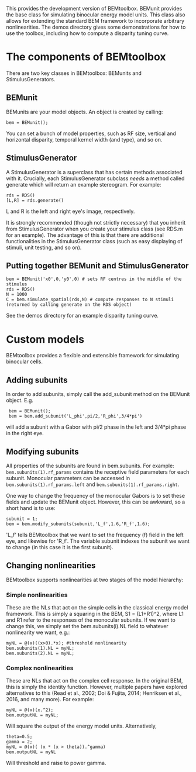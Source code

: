This provides the development version of BEMtoolbox. BEMunit provides the
base class for simulating binocular energy model units. This class also 
allows for extending the standard BEM framework to incorporate arbitrary
nonlinearities. The demos directory gives some demonstrations for how
to use the toolbox, including how to compute a disparity tuning curve.

# The components of BEMtoolbox
There are two key classes in BEMtoolbox: BEMunits and StimulusGenerators.

## BEMunit
BEMunits are your model objects. An object is created by calling:
```
bem = BEMunit();
```

You can set a bunch of model properties, such as RF size, vertical and
horizontal disparity, temporal kernel width (and type), and so on.

## StimulusGenerator
A StimulusGenerator is a superclass that has certain methods associated
with it. Crucially, each StimulusGenerator subclass *needs* a method called
generate which will return an example stereogram. For example:
```
rds = RDS()
[L,R] = rds.generate()
```

L and R is the left and right eye's image, respectively. 

It is strongly recommended (though not strictly necessary) that you inherit 
from StimulusGenerator when you create your stimulus class (see RDS.m for an 
example). The advantage of this is that there are additional functionalities 
in the StimulusGenerator class (such as easy displaying of stimuli, unit 
testing, and so on).

## Putting together BEMunit and StimulusGenerator
```
bem = BEMunit('x0',0,'y0',0) # sets RF centres in the middle of the stimulus
rds = RDS()
N = 1000
C = bem.simulate_spatial(rds,N) # compute responses to N stimuli (returned by calling generate on the RDS object)
```

See the demos directory for an example disparity tuning curve.

# Custom models
BEMtoolbox provides a flexible and extensible framework for simulating binocular
cells.

## Adding subunits
In order to add subunits, simply call the add_subunit method on the BEMunit object. E.g.
```
 bem = BEMunit();
 bem = bem.add_subunit('L_phi',pi/2,'R_phi',3/4*pi')
```
will add a subunit with a Gabor with pi/2 phase in the left and 3/4*pi phase 
in the right eye.

## Modifying subunits
All properties of the subunits are found in bem.subunits.
For example:
`bem.subunits(1).rf_params` contains the receptive field parameters for each subunit. Monocular parameters can be accessed in `bem.subunits(1).rf_params.left` and `bem.subunits(1).rf_params.right`.

One way to change the frequency of the monocular Gabors is to set these fields
and update the BEMunit object. However, this can be awkward, so a short hand
is to use:
```
subunit = 1;
bem = bem.modify_subunits(subunit,'L_f',1.6,'R_f',1.6);
```
'L_f' tells BEMtoolbox that we want to set the frequency (f) field in the 
left eye, and likewise for 'R_f'. The variable subunit indexes the subunit
we want to change (in this case it is the first subunit). 

## Changing nonlinearities
BEMtoolbox supports nonlinearities at two stages of the model hierarchy:

### Simple nonlinearities 
These are the NLs that act on the simple cells in the classical
energy model framework. This is simply a squaring in the BEM, S1 = (L1+R1)^2,
where L1 and R1 refer to the responses of the monocular subunits. If we want
to change this, we simply set the bem.subunits(i).NL field to whatever
nonlinearity we want, e.g.:
```
myNL = @(x)((x>0).*x); #threshold nonlinearity
bem.subunits(1).NL = myNL;
bem.subunits(2).NL = myNL;
```

### Complex nonlinearities
These are NLs that act on the complex cell response. In the original BEM, 
this is simply the identity function. However, multiple papers have explored
alternatives to this (Read et al., 2002; Doi & Fujita, 2014; 
Henriksen et al., 2016, and many more). For example:
```
myNL = @(x)(x.^2);
bem.outputNL = myNL;
```
Will square the output of the energy model units. Alternatively,
```
theta=0.5;
gamma = 2;
myNL = @(x)( (x * (x > theta)).^gamma)
bem.outputNL = myNL
```
Will threshold and raise to power gamma.